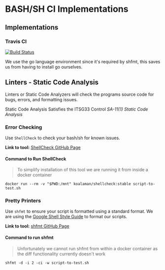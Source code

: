 # BASH/SH CI Implementations

## Implementations

### Travis CI

 [![Build Status](https://travis-ci.com/CalvinRodo/bash-sh-ci-reference-implementation.svg?branch=master)](https://travis-ci.com/CalvinRodo/bash-sh-ci-reference-implementation)

We use the go language environment since it's required by shfmt, this saves us 
from having to install go ourselves.

## Linters - Static Code Analysis

Linters or Static Code Analyzers will check the programs source code for bugs, 
errors, and formatting issues. 

Static Code Analysis Satisfies the ITSG33 Control *SA-11(1) Static Code 
Analysis*

### Error Checking

Use `ShellCheck` to check your bash/sh for known issues.

**Link to tool:** [ShellCheck GitHub Page](https://github.com/koalaman/shellcheck)

#### Command to Run ShellCheck
> To simplify installation of this tool we are running it from inside a docker 
> container

`docker run --rm -v "$PWD:/mnt" koalaman/shellcheck:stable script-to-test.sh`

### Pretty Printers

Use `shfmt` to ensure your script is formatted using a standard format. We are 
using the 
[Google Shell Style Guide](https://google.github.io/styleguide/shell.xml) 
to format our scripts.

**Link to tool:** [shfmt GitHub Page](https://github.com/mvdan/sh)

#### Command to run shfmt
> Unfortunately we cannot run shfmt from within a docker container as the diff 
> functionality currently doesn't work  

`shfmt -d -i 2 -ci -w script-to-test.sh`
